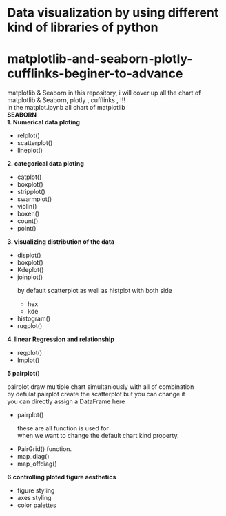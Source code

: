 # Data visualization by using different kind of libraries of python


# matplotlib-and-seaborn-plotly-cufflinks-beginer-to-advance
matplotlib & Seaborn
in this repository, i will cover up all the chart of matplotlib &amp; Seaborn, plotly , cufflinks , !!!<br>
in the matplot.ipynb all chart of matplotlib<br>
<b>SEABORN</b><br>
<b>1. Numerical data ploting</b>
<ul>
    <li>relplot()</li>
    <li>scatterplot()</li>
    <li>lineplot()</li>
    </ul>
    <b>2. categorical data ploting</b>
    <ul>
        <li>catplot()</li>
        <li>boxplot()</li>
        <li>stripplot()</li>
        <li>swarmplot()</li>
        <li>violin()</li>
        <li>boxen()</li>
        <li>count()</li>
        <li>point()</li>
    </ul>
    <b>3. visualizing distribution of the data</b>
    <ul>
        <li>displot()</li>
        <li>boxplot()</li>
        <li>Kdeplot()</li>
        <li>joinplot()</li>
    <p> by default scatterplot as well as histplot with both side</p>
        <ul>
            <li>hex</li>
            <li>kde</li>
        </ul>
    <li>histogram()</li>
    <li>rugplot()</li>
    </ul>
    <b>4. linear Regression and relationship</b>
    <ul>
        <li>regplot()</li>
        <li>lmplot()</li>
</ul>
<b>5 pairplot()</b>
    <p>pairplot draw multiple chart simultaniously with all of combination<br>
    by defulat pairplot create the scatterplot but you can change it<br>
    you can directly assign a DataFrame here</p>
<ul>
    <li>pairplot()</li>
        <p>these are all function is used for <br>
            when we want to change the default chart kind property.</p>
    <li>PairGrid()  function.</li>
    <li> map_diag()</li>
    <li>map_offdiag()</li>
    </ul>
<b>6.controlling ploted figure aesthetics </b>
    <ul>
        <li>figure styling</li>
        <li>axes styling</li>
        <li>color palettes</li>
    </ul>

